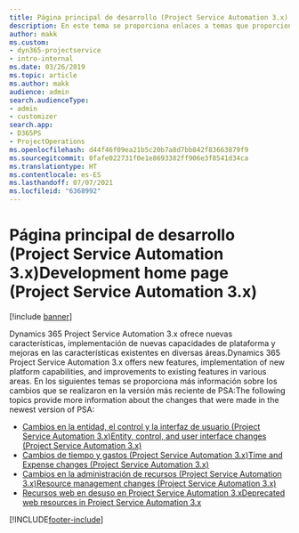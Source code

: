 ```yaml
---
title: Página principal de desarrollo (Project Service Automation 3.x)
description: En este tema se proporciona enlaces a temas que proporcionan información de desarrollo para la versión 3.x de Dynamics 365 Project Service Automation (PSA).
author: makk
ms.custom:
- dyn365-projectservice
- intro-internal
ms.date: 03/26/2019
ms.topic: article
ms.author: makk
audience: admin
search.audienceType:
- admin
- customizer
search.app:
- D365PS
- ProjectOperations
ms.openlocfilehash: d44f46f09ea21b5c20b7a8d7bb842f83663879f9
ms.sourcegitcommit: 0fafe022731f0e1e8693382ff906e3f8541d34ca
ms.translationtype: HT
ms.contentlocale: es-ES
ms.lasthandoff: 07/07/2021
ms.locfileid: "6368992"
---
```

# <a name="development-home-page-project-service-automation-3x"></a><span data-ttu-id="1ee71-103">Página principal de desarrollo (Project Service Automation 3.x)</span><span class="sxs-lookup"><span data-stu-id="1ee71-103">Development home page (Project Service Automation 3.x)</span></span>

[!include [banner](../../includes/psa-now-project-operations.md)]

<span data-ttu-id="1ee71-104">Dynamics 365 Project Service Automation 3.x ofrece nuevas características, implementación de nuevas capacidades de plataforma y mejoras en las características existentes en diversas áreas.</span><span class="sxs-lookup"><span data-stu-id="1ee71-104">Dynamics 365 Project Service Automation 3.x offers new features, implementation of new platform capabilities, and improvements to existing features in various areas.</span></span> <span data-ttu-id="1ee71-105">En los siguientes temas se proporciona más información sobre los cambios que se realizaron en la versión más reciente de PSA:</span><span class="sxs-lookup"><span data-stu-id="1ee71-105">The following topics provide more information about the changes that were made in the newest version of PSA:</span></span>

- [<span data-ttu-id="1ee71-106">Cambios en la entidad, el control y la interfaz de usuario (Project Service Automation 3.x)</span><span class="sxs-lookup"><span data-stu-id="1ee71-106">Entity, control, and user interface changes (Project Service Automation 3.x)</span></span>](../developer-guides/entity-changes-v3.x.md)
- [<span data-ttu-id="1ee71-107">Cambios de tiempo y gastos (Project Service Automation 3.x)</span><span class="sxs-lookup"><span data-stu-id="1ee71-107">Time and Expense changes (Project Service Automation 3.x)</span></span>](../developer-guides/time-expense-changes-v3.x.md)
- [<span data-ttu-id="1ee71-108">Cambios en la administración de recursos (Project Service Automation 3.x)</span><span class="sxs-lookup"><span data-stu-id="1ee71-108">Resource management changes (Project Service Automation 3.x)</span></span>](../developer-guides/resource-management-changes-v3.x.md)
- [<span data-ttu-id="1ee71-109">Recursos web en desuso en Project Service Automation 3.x</span><span class="sxs-lookup"><span data-stu-id="1ee71-109">Deprecated web resources in Project Service Automation 3.x</span></span>](../developer-guides/web-resources-deprecated-v3.x.md)


[!INCLUDE[footer-include](../../includes/footer-banner.md)]